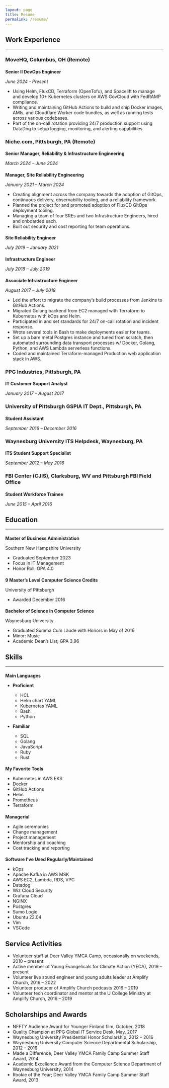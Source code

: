 ```yaml
---
layout: page
title: Resume
permalink: /resume/
---
```

<style>
h4 {
  margin-bottom: 0;
}
</style>

Work Experience
---------------
---------------

### MoveHQ, Columbus, OH (Remote)

#### Senior II DevOps Engineer
_June 2024 - Present_

- Using Helm, FluxCD, Terraform (OpenTofu), and Spacelift to manage and
  develop 10+ Kubernetes clusters on AWS GovCloud with FedRAMP
  compliance.
- Writing and maintaining GitHub Actions to build and ship Docker
  images, AMIs, and Cloudflare Worker code bundles, as well as running
  tests across various codebases.
- Part of the on-call rotation providing 24/7 production support using
  DataDog to setup logging, monitoring, and alerting capabilities.

### Niche.com, Pittsburgh, PA (Remote)

#### Senior Manager, Reliability & Infrastructure Engineering
_March 2024 – June 2024_
#### Manager, Site Reliability Engineering
_January 2021 – March 2024_

- Creating alignment across the company towards the adoption of GitOps,
  continuous delivery, observability tooling, and a reliability
  framework.
- Planned the project for and promoted adoption of FluxCD GitOps
  deployment tooling.
- Managing a team of four SREs and two Infrastructure Engineers, hired
  and onboarded each.
- Built out security and cost reporting for team operations.


#### Site Reliability Engineer
_July 2019 – January 2021_
#### Infrastructure Engineer
_July 2018 – July 2019_
#### Associate Infrastructure Engineer
_August 2017 – July 2018_

- Led the effort to migrate the company’s build processes from Jenkins
  to GitHub Actions.
- Migrated Golang backend from EC2 managed with Terraform to Kubernetes
  with kOps and Helm.
- Participated in and set standards for 24/7 on-call rotation and
  incident response.
- Wrote several tools in Bash to make deployments easier for teams.
- Set up a bare metal Postgres instance and tuned from scratch, then
  automated surrounding data transport processes w/ Docker, Golang,
  Python, and AWS Lambda serverless functions.
- Coded and maintained Terraform-managed Production web application
  stack in AWS.

### PPG Industries, Pittsburgh, PA
#### IT Customer Support Analyst
_January 2017 – August 2017_

### University of Pittsburgh GSPIA IT Dept., Pittsburgh, PA
#### Student Assistant
_September 2016 – December 2016_

### Waynesburg University ITS Helpdesk, Waynesburg, PA
#### ITS Student Support Specialist
_September 2012 – May 2016_

### FBI Center (CJIS), Clarksburg, WV and Pittsburgh FBI Field Office
#### Student Workforce Trainee
_June 2015 – April 2016_

Education
---------
---------

#### Master of Business Administration
Southern New Hampshire University
- Graduated September 2023
- Focus in IT Management
- Honor Roll; GPA 4.0

#### 9 Master’s Level Computer Science Credits
University of Pittsburgh
- Awarded December 2016

#### Bachelor of Science in Computer Science
Waynesburg University
- Graduated Summa Cum Laude with Honors in May of 2016
- Minor: Music
- Academic Dean’s List; GPA 3.96

Skills
------
------

#### Main Languages
- **Proficient**
  - HCL
  - Helm chart YAML
  - Kubernetes YAML
  - Bash
  - Python

- **Familiar**
  - SQL
  - Golang
  - JavaScript
  - Ruby
  - Rust

#### My Favorite Tools
- Kubernetes in AWS EKS
- Docker
- GitHub Actions
- Helm
- Prometheus
- Terraform

#### Managerial
- Agile ceremonies
- Change management
- Project management
- Mentorship and coaching
- Cost tracking and reporting

#### Software I've Used Regularly/Maintained
- kOps
- Apache Kafka in AWS MSK
- AWS EC2, Lambda, RDS, VPC
- Datadog
- Wiz Cloud Security
- Grafana Cloud
- NGINX
- Postgres
- Sumo Logic
- Ubuntu 22.04
- Vim
- VSCode

## Service Activities
- Volunteer staff at Deer Valley YMCA Camp, occasionally on weekends,
  2010 – present
- Active member of Young Evangelicals for Climate Action (YECA), 2019 – present
- Volunteer live sound engineer and young adults leader at Amplify
  Church, 2016 – 2022
- Volunteer producer of Amplify Church podcasts 2016 – 2019
- Volunteer tech coordinator and mentor at the U College Ministry at
  Amplify Church, 2016 – 2019

## Scholarships and Awards
- NFFTY Audience Award for Younger Finland film, October, 2018
- Quality Champion at PPG Global IT Service Desk, May, 2017
- Waynesburg University Presidential Honor Scholarship, 2012 – 2016
- Waynesburg University Computer Science Departmental Scholarship, 2012
  – 2016
- Made a Difference; Deer Valley YMCA Family Camp Summer Staff Award,
  2014
- Academic Excellence Award from the Computer Science Department of
  Waynesburg University, 2014
- Rookie of the Year; Deer Valley YMCA Family Camp Summer Staff Award,
  2013

